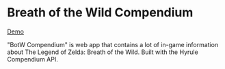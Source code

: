 # Breath of the Wild Compendium

<a href="https://botw-compendium.vercel.app/">Demo</a>

"BotW Compendium" is web app that contains a lot of in-game information about The Legend of Zelda: Breath of the Wild. Built with the Hyrule Compendium API.

